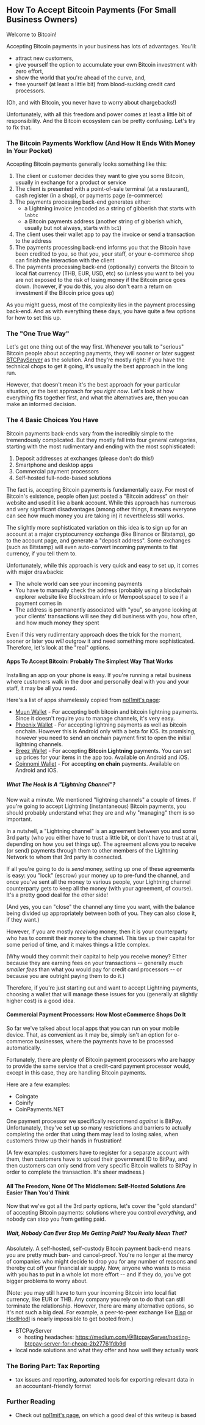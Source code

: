 ## How To Accept Bitcoin Payments (For Small Business Owners)

Welcome to Bitcoin!

Accepting Bitcoin payments in your business has lots of
advantages. You'll:
- attract new customers,
- give yourself the option to accumulate your own Bitcoin investment with zero effort,
- show the world that you're ahead of the curve, and,
- free yourself (at least a little bit) from blood-sucking credit card processors.

(Oh, and with Bitcoin, you never have to worry about chargebacks!)

Unfortunately, with all this freedom and power comes at least a little bit of
responsibility. And the Bitcoin ecosystem can be pretty confusing. Let's try to
fix that.

### The Bitcoin Payments Workflow (And How It Ends With Money In Your Pocket)

Accepting Bitcoin payments generally looks something like this:

1. The client or customer decides they want to give you some Bitcoin, usually
   in exchange for a product or service
1. The client is presented with a point-of-sale terminal (at a restaurant),
   cash register (in a shop), or payments page (e-commerce)
1. The payments processing back-end generates either:
    - a Lightning invoice (encoded as a string of gibberish that starts with
      `lnbtc`
    - a Bitcoin payments address (another string of gibberish which, usually
      but not always, starts with `bc1`)
1. The client uses their wallet app to pay the invoice or send a transaction to
   the address
1. The payments processing back-end informs you that the Bitcoin have been
   credited to you, so that you, your staff, or your e-commerce shop can finish
   the interaction with the client
1. The payments processing back-end (optionally) converts the Bitcoin to local
   fiat currency (THB, EUR, USD, etc) so (unless you want to be) you are not
   exposed to the risk of losing money if the Bitcoin price goes down.
   (however, if you do this, you also don't earn a return on investment if the
   Bitcoin price goes up)

As you might guess, most of the complexity lies in the payment processing
back-end. And as with everything these days, you have quite a few options for
how to set this up.

### The "One True Way"

Let's get one thing out of the way first. Whenever you talk to "serious"
Bitcoin people about accepting payments, they will sooner or later suggest
[BTCPayServer](https://btcpayserver.org/) as the solution. And they're mostly
right: if you have the technical chops to get it going, it's usually the best
approach in the long run.

However, that doesn't mean it's the best approach for your particular
situation, or the best approach for you *right now*. Let's look at how
everything fits together first, and what the alternatives are, then you can
make an informed decision.

### The 4 Basic Choices You Have

Bitcoin payments back-ends vary from the incredibly simple to the tremendously
complicated. But they mostly fall into four general categories, starting with
the most rudimentary and ending with the most sophisticated:

1. Deposit addresses at exchanges (please don't do this!)
1. Smartphone and desktop apps
1. Commercial payment processors
1. Self-hosted full-node-based solutions

The fact is, accepting Bitcoin payments is fundamentally easy. For most of
Bitcoin's existence, people often just posted a "Bitcoin address" on their
website and used it like a bank account. While this approach has numerous and
very significant disadvantages (among other things, it means everyone can see
how much money you are taking in) it nevertheless still works.

The slightly more sophisticated variation on this idea is to sign up for an
account at a major cryptocurrency exchange (like Binance or Bitstamp), go to
the account page, and generate a "deposit address". Some exchanges (such as
Bitstamp) will even auto-convert incoming payments to fiat currency, if you
tell them to.

Unfortunately, while this approach is very quick and easy to set up, it
comes with major drawbacks:
* The whole world can see your incoming payments
* You have to manually check the address (probably using a blockchain explorer
  website like Blockstream.info or Mempool.space) to see if a payment comes in
* The address is permanently associated with "you", so anyone looking at your
  clients' transactions will see they did business with you, how often, and how
  much money they spent

Even if this very rudimentary approach does the trick for the moment, sooner or
later you *will* outgrow it and need something more sophisticated. Therefore,
let's look at the "real" options.

#### Apps To Accept Bitcoin: Probably The Simplest Way That Works

Installing an app on your phone is easy. If you're running a retail business
where customers walk in the door and personally deal with you and your staff,
it may be all you need.

Here's a list of apps shamelessly copied from [nol1mit's page](https://nolim1t.gitlab.io/bitcoin-merchant-starter-kit/):

* [Muun Wallet](https://muun.com/) - For accepting both bitcoin and bitcoin lightning payments. Since it doesn't require you to manage channels, it's very easy.
* [Phoenix Wallet](https://phoenix.acinq.co/) - For accepting lightning payments as well as bitcoin onchain. However this is Android only with a beta for iOS. Its promising, however you need to send an onchain payment first to open the initial lightning channels.
* [Breez Wallet](https://breez.technology/) - For accepting **Bitcoin Lightning** payments. You can set up prices for your items in the app too. Available on Android and iOS.
* [Coinnomi Wallet](https://www.coinomi.com/en/) - For accepting **on chain** payments. Available on Android and iOS.

##### What The Heck Is A "Lightning Channel"?

Now wait a minute. We mentioned "lightning channels" a couple of times. If
you're going to accept Lightning (instantaneous) Bitcoin payments, you should
probably understand what they are and why "managing" them is so important.

In a nutshell, a "Lightning channel" is an agreement between you and some 3rd
party (who you either have to trust a little bit, or don't have to trust at
all, depending on how you set things up). The agreement allows you to receive
(or send) payments through them to other members of the Lightning Network to
whom that 3rd party is connected.

If all you're going to do is *send* money, setting up one of these agreements
is easy: you "lock" (escrow) your money up to pre-fund the channel, and once
you've sent all the money to various people, your Lightning channel
counterparty gets to keep all the money (with your agreement, of course). It's
a pretty good deal for the other side!

(And yes, you can "close" the channel any time you want, with the balance being
divided up appropriately between both of you. They can also close it, if they
want.)

However, if you are mostly *receiving* money, then it is your counterparty who
has to commit their money to the channel. This ties up their capital for some
period of time, and it makes things a little complex.

(Why would they commit their capital to help you receive money? Either because
they are earning fees on your transactions -- generally *much smaller fees*
than what you would pay for credit card processors -- or because you are
outright paying them to do it.)

Therefore, if you're just starting out and want to accept Lightning payments,
choosing a wallet that will manage these issues for you (generally at slightly
higher cost) is a good idea.

#### Commercial Payment Processors: How Most eCommerce Shops Do It

So far we've talked about local apps that you can run on your mobile device.
That, as convenient as it may be, simply isn't an option for e-commerce
businesses, where the payments have to be processed automatically.

Fortunately, there are plenty of Bitcoin payment processors who are happy to
provide the same service that a credit-card payment processor would, except in
this case, they are handling Bitcoin payments.

Here are a few examples:

* Coingate
* Coinify
* CoinPayments.NET

One payment processor we specifically recommend *against* is BitPay.
Unfortunately, they've set up so many restrictions and barriers to actually
completing the order that using them may lead to losing sales, when customers
throw up their hands in frustration!

(A few examples: customers have to register for a separate account with them,
then customers have to upload their government ID to BitPay, and then customers
can only send from very specific Bitcoin wallets to BitPay in order to complete
the transaction. It's sheer madness.)


#### All The Freedom, None Of The Middlemen: Self-Hosted Solutions Are Easier Than You'd Think

Now that we've got all the 3rd party options, let's cover the "gold standard"
of accepting Bitcoin payments: solutions where you control *everything*, and
nobody can stop you from getting paid.

##### Wait, Nobody Can Ever Stop Me Getting Paid? You Really Mean That?

Absolutely. A self-hosted, self-custody Bitcoin payment back-end means you are
pretty much ban- and cancel-proof. You're no longer at the mercy of companies
who might decide to drop you for any number of reasons and thereby cut off your
financial air supply. Now, anyone who wants to mess with you has to put in a
whole lot more effort -- and if they do, you've got bigger problems to worry
about.

(Note: you may still have to turn your incoming Bitcoin into local fiat
currency, like EUR or THB. Any company you rely on to do that can still
terminate the relationship. However, there are many alternative options, so
it's not such a big deal. For example, a peer-to-peer exchange like
[Bisq](TODO) or [HodlHodl](TODO) is nearly impossible to get booted from.)

- BTCPayServer
    - hosting headaches: https://medium.com/@BtcpayServer/hosting-btcpay-server-for-cheap-2b27761fdb9d
- local node solutions and what they offer and how well they actually work

### The Boring Part: Tax Reporting

- tax issues and reporting, automated tools for exporting relevant data in an accountant-friendly format

### Further Reading

- Check out [nol1mit's page](https://nolim1t.gitlab.io/bitcoin-merchant-starter-kit/), on which a good deal of this writeup is based
